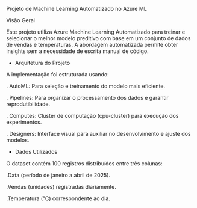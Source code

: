 Projeto de Machine Learning Automatizado no Azure ML

Visão Geral

Este projeto utiliza Azure Machine Learning Automatizado para treinar e selecionar o melhor modelo preditivo com base em um conjunto de dados de vendas e temperaturas. A abordagem automatizada permite obter insights sem a necessidade de escrita manual de código.

- Arquitetura do Projeto

A implementação foi estruturada usando:

. AutoML: Para seleção e treinamento do modelo mais eficiente.

. Pipelines: Para organizar o processamento dos dados e garantir reprodutibilidade.

. Computes: Cluster de computação (cpu-cluster) para execução dos experimentos.

. Designers: Interface visual para auxiliar no desenvolvimento e ajuste dos modelos.

- Dados Utilizados
  
O dataset contém 100 registros distribuídos entre três colunas:

.Data (período de janeiro a abril de 2025).

.Vendas (unidades) registradas diariamente.

.Temperatura (°C) correspondente ao dia.
